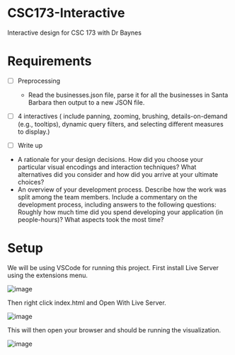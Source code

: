 # CSC173-Interactive
Interactive design for CSC 173 with Dr Baynes

# Requirements
- [ ] Preprocessing
  - Read the businesses.json file, parse it for all the businesses in Santa Barbara then output to a new JSON file.
 
- [ ] 4 interactives ( include panning, zooming, brushing, details-on-demand (e.g., tooltips), dynamic query filters, and selecting different measures to display.)

 - [ ] Write up
  - A rationale for your design decisions. How did you choose your particular visual encodings and interaction techniques? What alternatives did you consider and how did you arrive at your ultimate choices?
  - An overview of your development process. Describe how the work was split among the team members. Include a commentary on the development process, including answers to the following questions: Roughly how much time did you spend developing your application (in people-hours)? What aspects took the most time?

# Setup

We will be using VSCode for running this project. First install Live Server using the extensions menu.

![image](https://user-images.githubusercontent.com/39971693/199818995-d84bfa44-e474-4a0e-a5e8-15cd93e22698.png)

Then right click index.html and Open With Live Server.

![image](https://user-images.githubusercontent.com/39971693/199819047-b473269a-d26f-4428-8123-84c70a8fb964.png)
 
 This will then open your browser and should be running the visualization.
 
 ![image](https://user-images.githubusercontent.com/39971693/199819201-58fd420c-65b3-46e4-bf13-2c29f0f961e2.png)
